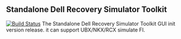 Standalone Dell Recovery Simulator Toolkit
----
[![Build Status](https://travis-ci.org/kevinkellyspacey/standalone-dell-recovery.svg?branch=master)](https://travis-ci.org/kevinkellyspacey/standalone-dell-recovery)
The Standalone Dell Recovery Simulator Toolkit GUI init version release. it can support UBX/NKX/RCX simulate FI.


